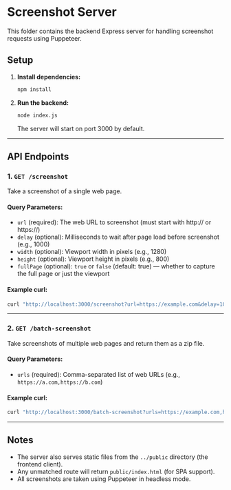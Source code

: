 # Screenshot Server

This folder contains the backend Express server for handling screenshot requests using Puppeteer.

## Setup

1. **Install dependencies:**
   ```sh
   npm install
   ```

2. **Run the backend:**
   ```sh
   node index.js
   ```
   The server will start on port 3000 by default.

---

## API Endpoints

### 1. `GET /screenshot`
Take a screenshot of a single web page.

#### Query Parameters:
- `url` (required): The web URL to screenshot (must start with http:// or https://)
- `delay` (optional): Milliseconds to wait after page load before screenshot (e.g., 1000)
- `width` (optional): Viewport width in pixels (e.g., 1280)
- `height` (optional): Viewport height in pixels (e.g., 800)
- `fullPage` (optional): `true` or `false` (default: true) — whether to capture the full page or just the viewport

#### Example curl:
```sh
curl "http://localhost:3000/screenshot?url=https://example.com&delay=1000&width=1280&height=800&fullPage=false" --output screenshot.png
```

---

### 2. `GET /batch-screenshot`
Take screenshots of multiple web pages and return them as a zip file.

#### Query Parameters:
- `urls` (required): Comma-separated list of web URLs (e.g., `https://a.com,https://b.com`)

#### Example curl:
```sh
curl "http://localhost:3000/batch-screenshot?urls=https://example.com,https://github.com" --output screenshots.zip
```

---

## Notes
- The server also serves static files from the `../public` directory (the frontend client).
- Any unmatched route will return `public/index.html` (for SPA support).
- All screenshots are taken using Puppeteer in headless mode.
